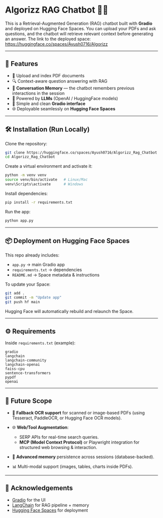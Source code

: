 # Algorizz RAG Chatbot 🤖📄

This is a Retrieval-Augmented Generation (RAG) chatbot built with **Gradio** and deployed on Hugging Face Spaces.
You can upload your PDFs and ask questions, and the chatbot will retrieve relevant context before generating an answer.
The link to the deployed space: https://huggingface.co/spaces/Ayush0716/Algorizz

---

## 🚀 Features

* 📂 Upload and index PDF documents
* 🔍 Context-aware question answering with RAG
* 🧠 **Conversation Memory** — the chatbot remembers previous interactions in the session
* 🤖 Powered by **LLMs** (OpenAI / HuggingFace models)
* 🎨 Simple and clean **Gradio interface**
* 🌐 Deployable seamlessly on **Hugging Face Spaces**

---

## 🛠️ Installation (Run Locally)

Clone the repository:

```bash
git clone https://huggingface.co/spaces/Ayush0716/Algorizz_Rag_Chatbot
cd Algorizz_Rag_Chatbot
```

Create a virtual environment and activate it:

```bash
python -m venv venv
source venv/bin/activate   # Linux/Mac
venv\Scripts\activate      # Windows
```

Install dependencies:

```bash
pip install -r requirements.txt
```

Run the app:

```bash
python app.py
```

---

## 📦 Deployment on Hugging Face Spaces

This repo already includes:

* `app.py` → main Gradio app
* `requirements.txt` → dependencies
* `README.md` → Space metadata & instructions

To update your Space:

```bash
git add .
git commit -m "Update app"
git push hf main
```

Hugging Face will automatically rebuild and relaunch the Space.

---

## ⚙️ Requirements

Inside `requirements.txt` (example):

```
gradio
langchain
langchain-community
langchain-openai
faiss-cpu
sentence-transformers
pypdf
openai
```

---

## 🔮 Future Scope

* 📝 **Fallback OCR support** for scanned or image-based PDFs (using Tesseract, PaddleOCR, or Hugging Face OCR models).
* 🌐 **Web/Tool Augmentation**:

  * SERP APIs for real-time search queries.
  * **MCP (Model Context Protocol)** or Playwright integration for structured web browsing & interaction.
* 🔧 **Advanced memory** persistence across sessions (database-backed).
* 📊 Multi-modal support (images, tables, charts inside PDFs).

---

## 🙌 Acknowledgements

* [Gradio](https://gradio.app/) for the UI
* [LangChain](https://www.langchain.com/) for RAG pipeline + memory
* [Hugging Face Spaces](https://huggingface.co/spaces) for deployment
